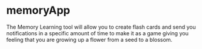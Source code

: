 # memoryApp

The Memory Learning tool will allow you to create flash cards and send you notifications in a specific amount of time to make it as a game giving you feeling that you are growing up a flower from a seed to a blossom.
